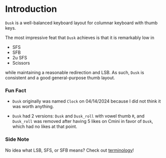 # Introduction

`Dusk` is a well-balanced keyboard layout for columnar keyboard with thumb keys.

The most impressive feat that `Dusk` achieves is that it is remarkably low in
- SFS
- SFB
- 2u SFS
- Scissors

while maintaining a reasonable redirection and LSB. As such, `Dusk` is consistent and a good general-purpose thumb layout.


### Fun Fact
- `Dusk` originally was named `Clock` on 04/14/2024 because I did not think it was worth anything.

- `Dusk` had 2 versions: `Dusk` and `Dusk_roll` with vowel thumb `R`, and `Dusk_roll` was removed after having 5 likes on Cmini in favor of `Dusk`, which had no likes at that point.


### Side Note
No idea what LSB, SFS, or SFB means? Check out [terminology](./term.md)!

